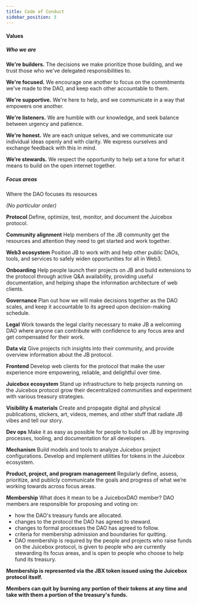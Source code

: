 ```yaml
---
title: Code of Conduct
sidebar_position: 3
---
```


#### Values

##### Who we are

**We're builders.** The decisions we make prioritize those building, and we trust those who we've delegated responsibilities to.

**We're focused.** We encourage one another to focus on the commitments we've made to the DAO, and keep each other accountable to them.

**We're supportive.** We're here to help, and we communicate in a way that empowers one another.

**We're listeners.** We are humble with our knowledge, and seek balance between urgency and patience.

**We're honest.** We are each unique selves, and we communicate our individual ideas openly and with clarity. We express ourselves and exchange feedback with this in mind.

**We’re stewards.** We respect the opportunity to help set a tone for what it means to build on the open internet together.

##### Focus areas

Where the DAO focuses its resources

_(No particular order)_

**Protocol** Define, optimize, test, monitor, and document the Juicebox protocol.

**Community alignment** Help members of the JB community get the resources and attention they need to get started and work together.

**Web3 ecosystem** Position JB to work with and help other public DAOs, tools, and services to safely widen opportunities for all in Web3.

**Onboarding** Help people launch their projects on JB and build extensions to the protocol through active Q&A availability, providing useful documentation, and helping shape the information architecture of web clients.

**Governance** Plan out how we will make decisions together as the DAO scales, and keep it accountable to its agreed upon decision-making schedule.

**Legal** Work towards the legal clarity necessary to make JB a welcoming DAO where anyone can contribute with confidence to any focus area and get compensated for their work.

**Data viz** Give projects rich insights into their community, and provide overview information about the JB protocol.

**Frontend** Develop web clients for the protocol that make the user experience more empowering, reliable, and delightful over time.

**Juicebox ecosystem** Stand up infrastructure to help projects running on the Juicebox protocol grow their decentralized communities and experiment with various treasury strategies.

**Visibility & materials** Create and propagate digital and physical publications, stickers, art, videos, memes, and other stuff that radiate JB vibes and tell our story.

**Dev ops** Make it as easy as possible for people to build on JB by improving processes, tooling, and documentation for all developers.

**Mechanism** Build models and tools to analyze Juicebox project configurations. Develop and implement utilities for tokens in the Juicebox ecosystem.

**Product, project, and program management** Regularly define, assess, prioritize, and publicly communicate the goals and progress of what we’re working towards across focus areas.

**Membership** What does it mean to be a JuiceboxDAO member? DAO members are responsible for proposing and voting on:

-   how the DAO's treasury funds are allocated.
-   changes to the protocol the DAO has agreed to steward.
-   changes to formal processes the DAO has agreed to follow.
-   criteria for membership admission and boundaries for quitting.
-   DAO membership is required by the people and projects who raise funds on the Juicebox protocol, is given to people who are currently stewarding its focus areas, and is open to people who choose to help fund its treasury.

**Membership is represented via the JBX token issued using the Juicebox protocol itself.**

**Members can quit by burning any portion of their tokens at any time and take with them a portion of the treasury's funds.**
